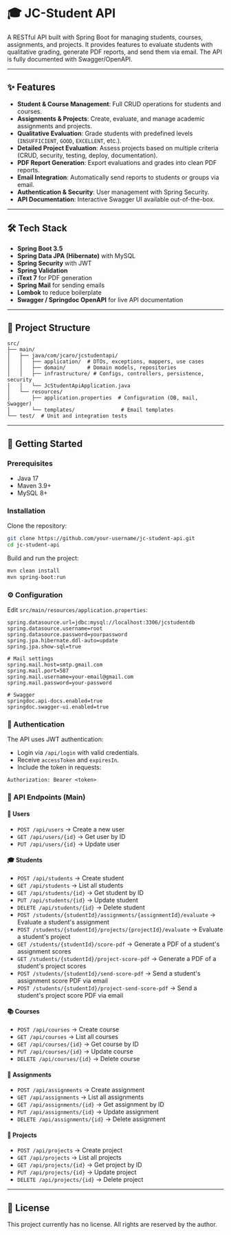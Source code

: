 # 🎓 JC-Student API

A RESTful API built with Spring Boot for managing students, courses, assignments, and projects. It provides features to evaluate students with qualitative grading, generate PDF reports, and send them via email. The API is fully documented with Swagger/OpenAPI.

---

## ✨ Features
- **Student & Course Management**: Full CRUD operations for students and courses.
- **Assignments & Projects**: Create, evaluate, and manage academic assignments and projects.
- **Qualitative Evaluation**: Grade students with predefined levels (`INSUFFICIENT`, `GOOD`, `EXCELLENT`, etc.).
- **Detailed Project Evaluation**: Assess projects based on multiple criteria (CRUD, security, testing, deploy, documentation).
- **PDF Report Generation**: Export evaluations and grades into clean PDF reports.
- **Email Integration**: Automatically send reports to students or groups via email.
- **Authentication & Security**: User management with Spring Security.
- **API Documentation**: Interactive Swagger UI available out-of-the-box.

---

## 🛠️ Tech Stack

- **Spring Boot 3.5**
- **Spring Data JPA (Hibernate)** with MySQL
- **Spring Security** with JWT
- **Spring Validation**
- **iText 7** for PDF generation
- **Spring Mail** for sending emails
- **Lombok** to reduce boilerplate
- **Swagger / Springdoc OpenAPI** for live API documentation

---

## 📂 Project Structure
```
src/
├── main/
│   ├── java/com/jcaro/jcstudentapi/
│   │   ├── application/  # DTOs, exceptions, mappers, use cases
│   │   ├── domain/       # Domain models, repositories
│   │   ├── infrastructure/ # Configs, controllers, persistence, security
│   │   └── JcStudentApiApplication.java
│   └── resources/
│       ├── application.properties  # Configuration (DB, mail, Swagger)
│       └── templates/               # Email templates
└── test/  # Unit and integration tests
```

---

## 🚀 Getting Started

### Prerequisites
- Java 17  
- Maven 3.9+  
- MySQL 8+

### Installation

Clone the repository:
```bash
git clone https://github.com/your-username/jc-student-api.git
cd jc-student-api
```

Build and run the project:
```bash
mvn clean install
mvn spring-boot:run
```

### ⚙️ Configuration

Edit `src/main/resources/application.properties`:
```properties
spring.datasource.url=jdbc:mysql://localhost:3306/jcstudentdb
spring.datasource.username=root
spring.datasource.password=yourpassword
spring.jpa.hibernate.ddl-auto=update
spring.jpa.show-sql=true

# Mail settings
spring.mail.host=smtp.gmail.com
spring.mail.port=587
spring.mail.username=your-email@gmail.com
spring.mail.password=your-password

# Swagger
springdoc.api-docs.enabled=true
springdoc.swagger-ui.enabled=true
```

### 🔑 Authentication

The API uses JWT authentication:

- Login via `/api/login` with valid credentials.
- Receive `accessToken` and `expiresIn`.
- Include the token in requests:
```
Authorization: Bearer <token>
```

### 📌 API Endpoints (Main)

#### 👤 Users
- `POST /api/users` → Create a new user  
- `GET /api/users/{id}` → Get user by ID  
- `PUT /api/users/{id}` → Update user  

#### 🎓 Students
- `POST /api/students` → Create student  
- `GET /api/students` → List all students  
- `GET /api/students/{id}` → Get student by ID  
- `PUT /api/students/{id}` → Update student  
- `DELETE /api/students/{id}` → Delete student
- `POST /students/{studentId}/assignments/{assignmentId}/evaluate` → Evaluate a student's assignment
- `POST /students/{studentId}/projects/{projectId}/evaluate` → Evaluate a student's project
- `GET /students/{studentId}/score-pdf` → Generate a PDF of a student's assignment scores
- `GET /students/{studentId}/project-score-pdf` → Generate a PDF of a student's project scores
- `POST /students/{studentId}/send-score-pdf` → Send a student's assignment score PDF via email
- `POST /students/{studentId}/project-send-score-pdf` → Send a student's project score PDF via email

#### 📚 Courses
- `POST /api/courses` → Create course  
- `GET /api/courses` → List all courses  
- `GET /api/courses/{id}` → Get course by ID  
- `PUT /api/courses/{id}` → Update course  
- `DELETE /api/courses/{id}` → Delete course  

#### 📝 Assignments
- `POST /api/assignments` → Create assignment  
- `GET /api/assignments` → List all assignments  
- `GET /api/assignments/{id}` → Get assignment by ID  
- `PUT /api/assignments/{id}` → Update assignment  
- `DELETE /api/assignments/{id}` → Delete assignment  

#### 📂 Projects
- `POST /api/projects` → Create project  
- `GET /api/projects` → List all projects  
- `GET /api/projects/{id}` → Get project by ID  
- `PUT /api/projects/{id}` → Update project  
- `DELETE /api/projects/{id}` → Delete project  

---

## 📄 License

This project currently has no license. All rights are reserved by the author.
